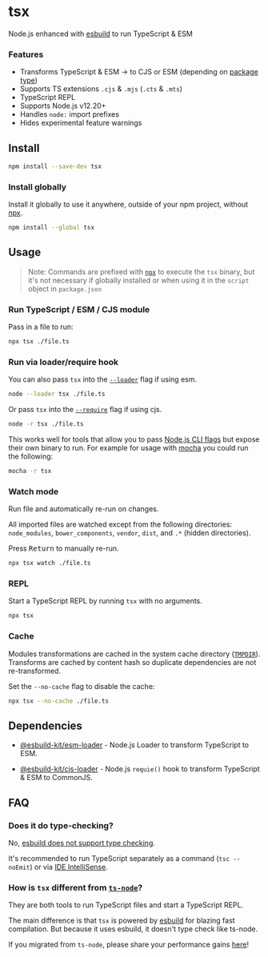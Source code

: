 # tsx

Node.js enhanced with [esbuild](https://esbuild.github.io/) to run TypeScript & ESM

### Features
- Transforms TypeScript & ESM → to CJS or ESM (depending on [package type](https://nodejs.org/api/packages.html#type))
- Supports TS extensions `.cjs` & `.mjs` (`.cts` & `.mts`)
- TypeScript REPL
- Supports Node.js v12.20+
- Handles `node:` import prefixes
- Hides experimental feature warnings

## Install
```sh
npm install --save-dev tsx
```

### Install globally
Install it globally to use it anywhere, outside of your npm project, without [npx](https://docs.npmjs.com/cli/v8/commands/npx).
```sh
npm install --global tsx
```

## Usage

> Note: Commands are prefixed with [`npx`](https://docs.npmjs.com/cli/v8/commands/npx) to execute the `tsx` binary, but it's not necessary if globally installed or when using it in the `script` object in `package.json`

### Run TypeScript / ESM / CJS module

Pass in a file to run:

```sh
npx tsx ./file.ts
```

### Run via loader/require hook
You can also pass `tsx` into the [`--loader`](https://nodejs.org/api/cli.html#--experimental-loadermodule) flag if using esm.
```sh
node --loader tsx ./file.ts
```

Or pass `tsx` into the [`--require`](https://nodejs.org/api/cli.html#-r---require-module) flag if using cjs.
```sh
node -r tsx ./file.ts
```

This works well for tools that allow you to pass [Node.js CLI flags](https://nodejs.org/api/cli.html) but expose their own binary to run.
For example for usage with [mocha](https://mochajs.org) you could run the following:
```sh
mocha -r tsx
```


### Watch mode
Run file and automatically re-run on changes.

All imported files are watched except from the following directories:
`node_modules`, `bower_components`, `vendor`, `dist`, and `.*` (hidden directories).

Press <kbd>Return</kbd> to manually re-run.

```sh
npx tsx watch ./file.ts
```

### REPL
Start a TypeScript REPL by running `tsx` with no arguments.

```sh
npx tsx
```

### Cache
Modules transformations are cached in the system cache directory ([`TMPDIR`](https://en.wikipedia.org/wiki/TMPDIR)). Transforms are cached by content hash so duplicate dependencies are not re-transformed.

Set the `--no-cache` flag to disable the cache:

```sh
npx tsx --no-cache ./file.ts
```

## Dependencies

- [@esbuild-kit/esm-loader](https://github.com/esbuild-kit/esm-loader) - Node.js Loader to transform TypeScript to ESM.

- [@esbuild-kit/cjs-loader](https://github.com/esbuild-kit/cjs-loader) - Node.js `requie()` hook to transform TypeScript & ESM to CommonJS.


## FAQ

### Does it do type-checking?

No, [esbuild does not support type checking](https://esbuild.github.io/faq/#:~:text=TypeScript%20type%20checking%20(just%20run%20tsc%20separately)).

It's recommended to run TypeScript separately as a command (`tsc --noEmit`) or via [IDE IntelliSense](https://code.visualstudio.com/docs/languages/typescript).


### How is `tsx` different from [`ts-node`](https://github.com/TypeStrong/ts-node)?

They are both tools to run TypeScript files and start a TypeScript REPL.

The main difference is that `tsx` is powered by [esbuild](https://esbuild.github.io/) for blazing fast compilation. But because it uses esbuild, it doesn't type check like ts-node.

If you migrated from `ts-node`, please share your performance gains [here](https://github.com/esbuild-kit/tsx/discussions/10)!
